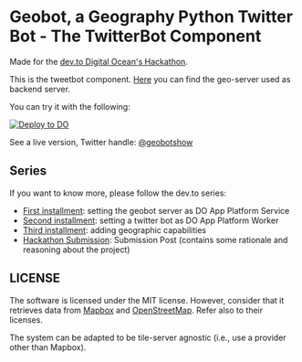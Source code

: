 # Geobot, a Geography Python Twitter Bot - The TwitterBot Component

Made for the [dev.to Digital Ocean's Hackathon](https://dev.to/devteam/announcing-the-digitalocean-app-platform-hackathon-on-dev-2i1k). 

This is the tweetbot component. [Here](https://github.com/davidedelpapa/geobot) you can find the geo-server used as backend server.

You can try it with the following:

[![Deploy to DO](https://www.deploytodo.com/do-btn-blue.svg)](https://cloud.digitalocean.com/apps/new?repo=https://github.com/davidedelpapa/geobot/tree/master)

See a live version, Twitter handle: [@geobotshow](https://twitter.com/geobotshow/)

## Series

If you want to know more, please follow the dev.to series:

- [First installment](https://dev.to/davidedelpapa/dev-digitalocean-hackathon-geobot-a-geography-python-twitter-bot-tut-01-470o): setting the geobot server as DO App Platform Service
- [Second installment](https://dev.to/davidedelpapa/dev-digitalocean-hackathon-geobot-a-geography-python-twitter-bot-tut-02-20j9): setting a twitter bot as DO App Platform Worker
- [Third installment](https://dev.to/davidedelpapa/dev-digitalocean-hackathon-geobot-a-geography-python-twitter-bot-tut-03-9mk): adding geographic capabilities
- [Hackathon Submission](https://dev.to/davidedelpapa/dev-digitalocean-hackathon-geobot-a-geography-python-twitter-bot-submission-form-250a): Submission Post (contains some rationale and reasoning about the project)


## LICENSE

The software is licensed under the MIT license. However, consider that it retrieves data from [Mapbox](https://www.mapbox.com/) and [OpenStreetMap](https://www.openstreetmap.org/). Refer also to their licenses.

The system can be adapted to be tile-server agnostic (i.e., use a provider other than Mapbox).
